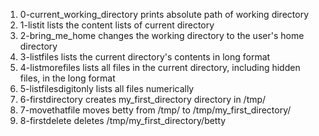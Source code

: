 1. 0-current_working_directory prints absolute path of working directory
2. 1-listit lists the content lists of current directory
3. 2-bring_me_home changes the working directory to the user's home directory
4. 3-listfiles lists the current directory's contents in long format
5. 4-listmorefiles lists all files in the current directory, including hidden files, in the long format
6. 5-listfilesdigitonly lists all files numerically
7. 6-firstdirectory creates my_first_directory directory in /tmp/
8. 7-movethatfile moves betty from /tmp/ to /tmp/my_first_directory/
9. 8-firstdelete deletes /tmp/my_first_directory/betty
